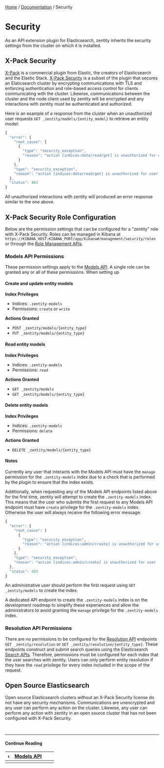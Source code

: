[Home](/) / [Documentation](/docs) / Security


# <a name="security">Security</a>

As an API extension plugin for Elasticsearch, zentity inherits the security settings from the cluster on which it is installed.


## <a name="x-pack-security">X-Pack Security</a>

[X-Pack](https://www.elastic.co/products/x-pack) is a commercial plugin from Elastic, the creators of Elasticsearch and the
Elastic Stack. [X-Pack Security](https://www.elastic.co/products/x-pack/security) is a subset of the plugin that secures an
Elaticsearch cluster by encrypting communications with TLS and enforcing authentication and role-based access control for
clients communicating with the cluster. Likewise, communications between the cluster and the node client used by zentity will
be encrypted and any interactions with zentity must be authenticated and authorized.

Here is an example of a response from the cluster when an unauthorized user requests `GET _zentity/models/{entity_model}`
to retrieve an entity model:

```javascript
{
  "error": {
    "root_cause": [
      {
        "type": "security_exception",
        "reason": "action [indices:data/read/get] is unauthorized for user [USERNAME]"
      }
    ],
    "type": "security_exception",
    "reason": "action [indices:data/read/get] is unauthorized for user [USERNAME]"
  },
  "status": 403
}
```

All unauthorized interactions with zentity will produced an error response similar to the one above.


## <a name="role-configuration">X-Pack Security Role Configuration</a>

Below are the permission settings that can be configured for a "zentity" role with X-Pack Security.
Roles can be managed in Kibana at `https://KIBANA_HOST:KIBANA_PORT/app/kibana#/management/security/roles`
or through the [Role Management APIs](https://www.elastic.co/guide/en/elasticsearch/reference/current/security-api-roles.html).


### <a name="models-api-configuration">Models API Permissions</a>

These permission settings apply to the [Models API](/docs/rest-apis/models-api). A single role can
be granted any or all of these permissions. When setting up 

#### Create and update entity models

**Index Privileges**

- Indices: `.zentity-models`
- Permissions: `create` or `write`

**Actions Granted**

- `POST _zentity/models/{entity_type}`
- `PUT _zentity/models/{entity_type}`


#### Read entity models

**Index Privileges**

- Indices: `.zentity-models`
- Permissions: `read`

**Actions Granted**

- `GET _zentity/models`
- `GET _zentity/models/{entity_type}`


#### Delete entity models

**Index Privileges**

- Indices: `.zentity-models`
- Permissions: `delete`

**Actions Granted**

- `DELETE _zentity/models/{entity_type}`


#### Notes

Currently any user that interacts with the Models API must have the `manage` permission for the
`.zentity-models` index due to a check that is performed by the plugin to ensure that the index exists.

Additionally, when requesting any of the Models API endpoints listed above for the first time, zentity will attempt
to create the `.zentity-models` index. This means that the user who submits the first request to any Models API
endpoint must have `create` privilege for the `.zentity-models` index. Otherwise the user will always receive the
following error message:

```javascript
{
  "error": {
    "root_cause": [
      {
        "type": "security_exception",
        "reason": "action [indices:admin/create] is unauthorized for user [USERNAME]"
      }
    ],
    "type": "security_exception",
    "reason": "action [indices:admin/create] is unauthorized for user [USERNAME]"
  },
  "status": 403
}
```

An administrative user should perform the first request using `GET _zentity/models` to create the index.

A dedicated API endpoint to create the `.zentity-models` index is on the development roadmap to simplify these
experiences and allow the administrators to avoid granting the `manage` privilege for the `.zentity-models` index.


### <a name="resolution-api-permissions">Resolution API Permissions</a>

There are no permissions to be configured for the [Resolution API](/docs/rest-apis/resolution-api) endpoints
`GET _zentity/resolution` or `GET _zentity/resolution/{entity_type}`. These endpoints construct and submit
search queries using the Elasticsearch [Search APIs](https://www.elastic.co/guide/en/elasticsearch/reference/current/search.html).
Therefore, permissions must be configured for each index that the user searches with zentity. Users can only perform
entity resolution if they have the `read` privilege for every index included in the scope of the request.


## <a name="open-source-elasticsearch">Open Source Elasticsearch</a>

Open source Elasticsearch clusters without an X-Pack Security license do not have any security mechanisms.
Communications are unencrypted and any user can perform any action on the cluster. Likewise, any user can
perform any action with zentity in an open source cluster that has not been configured with X-Pack Security.


&nbsp;

----

#### Continue Reading

|&#8249;|[Models API](/docs/rest-apis/models-api)|||
|:---|:---|---:|---:|
|    |    |    |    |
